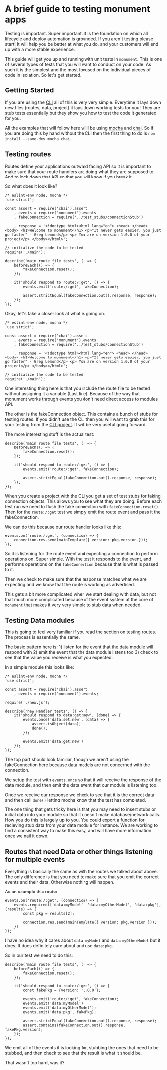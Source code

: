 # A brief guide to testing monument apps

Testing is important. Super important. It is the foundation on which all lifecycle and deploy automation is grounded. If you aren't testing please start! It will help you be better at what you do, and your customers will end up with a more stable experience. </rant>

This guide will get you up and running with unit tests in `monument`. This is one of several types of tests that you will want to conduct on your code. As such it is the simplest and the most focused on the individual pieces of code in isolation. So let's get started.

## Getting Started

If you are using the [CLI](https://www.npmjs.com/package/monument-cli) all of this is very very simple. Everytime it lays down new files (routes, data, project) it lays down working tests for you! They are stub tests essentially but they show you how to test the code it generated for you.

All the examples that will follow here willl be using [mocha](https://mochajs.org/) and [chai](http://chaijs.com/). So if you are doing this by hand without the CLI then the first thing to do is `npm install --save-dev mocha chai`.

## Testing routes

Routes define your applications outward facing API so it is important to make sure that your route handlers are doing what they are supposed to. And to lock down that API so that you will know if you break it.

So what does it look like?

```
/* eslint-env node, mocha */
'use strict';

const assert = require('chai').assert
    , events = require('monument').events
    , fakeConnection = require('../test_stubs/connectionStub')

    , response = '<!doctype html><html lang="en"> <head> </head> <body> <h1>Welcome to monument</h1> <p>"It never gets easier, you just go faster" - Greg Lemond</p> <p> You are on version 1.0.0 of your project</p> </body></html>';

// initialize the code to be tested
require('./main');

describe('main route file tests', () => {
    beforeEach(() => {
        fakeConnection.reset();
    });

    it('should respond to route:/:get', () => {
        events.emit('route:/:get', fakeConnection);

        assert.strictEqual(fakeConnection.out().response, response);
    });
});

```

Okay, let's take a closer look at what is going on.

```
/* eslint-env node, mocha */
'use strict';

const assert = require('chai').assert
    , events = require('monument').events
    , fakeConnection = require('../test_stubs/connectionStub')

    , response = '<!doctype html><html lang="en"> <head> </head> <body> <h1>Welcome to monument</h1> <p>"It never gets easier, you just go faster" - Greg Lemond</p> <p> You are on version 1.0.0 of your project</p> </body></html>';

// initialize the code to be tested
require('./main');
```
One interesting thing here is that you include the route file to be tested without assigning it a variable (Last line). Because of the way that monument works through events you don't need direct access to modules API.

The other is the fakeConnection object. This contains a bunch of stubs for testing routes. If you didn't use the CLI then you will want to grab this for your testing from the [CLI project](https://github.com/ansble/monument-cli/blob/master/templates/base/test_stubs/connectionStub.js). It will be very useful going forward.

The more interesting stuff is the actual test:
```
describe('main route file tests', () => {
    beforeEach(() => {
        fakeConnection.reset();
    });

    it('should respond to route:/:get', () => {
        events.emit('route:/:get', fakeConnection);

        assert.strictEqual(fakeConnection.out().response, response);
    });
});
```
When you create a project with the CLI you get a set of test stubs for faking connection objects. This allows you to see what they are doing. Before each test run we need to flush the fake connection with `fakeConnection.reset()`. Then for the `route:/:get` test we simply emit the route event and pass it the fakeConnection. 

We can do this because our route handler looks like this:
```
events.on('route:/:get', (connection) => {
    connection.res.send(mainTemplate({ version: pkg.version }));
});
```
So it is listening for the route event and expecting a connection to perform operations on. Super simple. With the test it responds to the event, and performs operations on the `fakeConnection` because that is what is passed to it.

Then we check to make sure that the response matches what we are expecting and we know that the route is working as advertised.

This gets a bit more complicated when we start dealing with data, but not that much more complicated because of the event system at the core of `monument` that makes it very very simple to stub data when needed.

## Testing Data modules
This is going to feel very familiar if you read the section on testing routes. The process is essentially the same.

The basic pattern here is: 1) listen for the event that the data module will respond with 2) emit the event that the data module listens too 3) check to see that the value you receive is what you expected.

In a simple module this looks like:
```
/* eslint-env node, mocha */
'use strict';

const assert = require('chai').assert
    , events = require('monument').events;

require('./new.js');

describe('new Handler tests', () => {
    it('should respond to data:get:new', (done) => {
        events.once('data:set:new', (data) => {
            assert.isObject(data);
            done();
        });

        events.emit('data:get:new');
    });
});
```
The top part should look familiar, though we aren't using the fakeConnection here because data models are not concerned with the connection.

We setup the test with `events.once` so that it will receive the response of the data module, and then emit the data event that our module is listening too.

Once we receive our response we check to see that it is the correct data and then call `done()` letting mocha know that the test has completed.

The one thing that gets tricky here is that you may need to insert stubs or initial data into your module so that it doesn't make database/network calls. How you do this is largely up to you. You could export a function for recieving stub data from your data module for instance. We are working to find a consistent way to make this easy, and will have more information once we nail it down.

## Routes that need Data or other things listening for multiple events

Everything is basically the same as with the routes we talked about above. The only difference is that you need to make sure that you emit the correct events and their data. Otherwise nothing will happen.

As an example this route:
```
events.on('route:/:get', (connection) => {
    events.required(['data:myModel', 'data:myOtherModel', 'data:pkg'], (results) => {
        const pkg = results[2];

        connection.res.send(mainTemplate({ version: pkg.version }));
    })
});
```
I have no idea why it cares about `data:myModel` and `data:myOtherModel` but it does. It does definitely care about and use `data:pkg`.

So in our test we need to do this:
```
describe('main route file tests', () => {
    beforeEach(() => {
        fakeConnection.reset();
    });

    it('should respond to route:/:get', () => {
        const fakePkg = {version: '1.0.0'};

        events.emit('route:/:get', fakeConnection);
        events.emit('data:myModel');
        events.emit('data:myOtherModel');
        events.emit('data:pkg', fakePkg);

        assert.strictEqual(fakeConnection.out().response, response);
        assert.contains(fakeConnection.out().response, fakePkg.version);
    });
});
```
We emit all of the events it is looking for, stubbing the ones that need to be stubbed, and then check to see that the result is what it should be. 

That wasn't too hard, was it?
